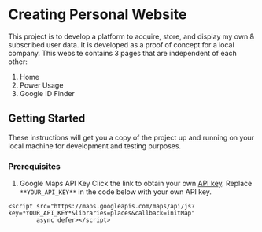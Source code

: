 # Creating Personal Website
This project is to develop a platform to acquire, store, and display my own & subscribed user data. It is developed as a proof of concept for a local company.
This website contains 3 pages that are independent of each other:
1. Home
2. Power Usage
3. Google ID Finder

## Getting Started
These instructions will get you a copy of the project up and running on your local machine for development and testing purposes.

### Prerequisites
1. Google Maps API Key
Click the link to obtain your own [API key](https://developers.google.com/maps/documentation/javascript/get-api-key).
Replace `**YOUR_API_KEY**` in the code below with your own API key.
```
<script src="https://maps.googleapis.com/maps/api/js?key=*YOUR_API_KEY*&libraries=places&callback=initMap"
        async defer></script>
```
